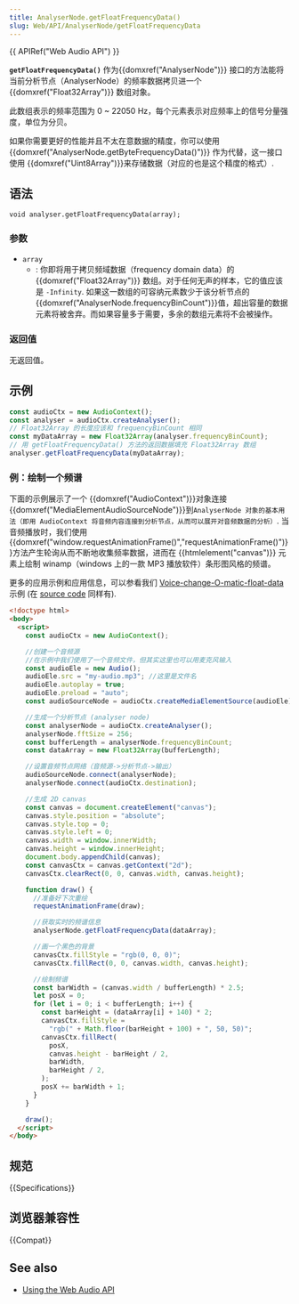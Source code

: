 ```yaml
---
title: AnalyserNode.getFloatFrequencyData()
slug: Web/API/AnalyserNode/getFloatFrequencyData
---
```


{{ APIRef("Web Audio API") }}

**`getFloatFrequencyData()`** 作为{{domxref("AnalyserNode")}} 接口的方法能将当前分析节点（AnalyserNode）的频率数据拷贝进一个 {{domxref("Float32Array")}} 数组对象。

此数组表示的频率范围为 0 \~ 22050 Hz，每个元素表示对应频率上的信号分量强度，单位为分贝。

如果你需要更好的性能并且不太在意数据的精度，你可以使用 {{domxref("AnalyserNode.getByteFrequencyData()")}} 作为代替，这一接口使用 {{domxref("Uint8Array")}}来存储数据（对应的也是这个精度的格式）.

## 语法

```
void analyser.getFloatFrequencyData(array);
```

### 参数

- `array`
  - : 你即将用于拷贝频域数据（frequency domain data）的 {{domxref("Float32Array")}} 数组。对于任何无声的样本，它的值应该是 `-Infinity`.
    如果这一数组的可容纳元素数少于该分析节点的{{domxref("AnalyserNode.frequencyBinCount")}}值，超出容量的数据元素将被舍弃。而如果容量多于需要，多余的数组元素将不会被操作。

### 返回值

无返回值。

## 示例

```js
const audioCtx = new AudioContext();
const analyser = audioCtx.createAnalyser();
// Float32Array 的长度应该和 frequencyBinCount 相同
const myDataArray = new Float32Array(analyser.frequencyBinCount);
// 用 getFloatFrequencyData() 方法的返回数据填充 Float32Array 数组
analyser.getFloatFrequencyData(myDataArray);
```

### 例：绘制一个频谱

下面的示例展示了一个 {{domxref("AudioContext")}}对象连接 {{domxref("MediaElementAudioSourceNode")}}到`AnalyserNode 对象的基本用法（即用 AudioContext 将音频内容连接到分析节点，从而可以展开对音频数据的分析）`. 当音频播放时，我们使用 {{domxref("window.requestAnimationFrame()","requestAnimationFrame()")}}方法产生轮询从而不断地收集频率数据，进而在 {{htmlelement("canvas")}} 元素上绘制 winamp（windows 上的一款 MP3 播放软件）条形图风格的频谱。

更多的应用示例和应用信息，可以参看我们 [Voice-change-O-matic-float-data](http://mdn.github.io/voice-change-o-matic-float-data/) 示例 (在 [source code](https://github.com/mdn/voice-change-o-matic-float-data) 同样有).

```html
<!doctype html>
<body>
  <script>
    const audioCtx = new AudioContext();

    //创建一个音频源
    //在示例中我们使用了一个音频文件，但其实这里也可以用麦克风输入
    const audioEle = new Audio();
    audioEle.src = "my-audio.mp3"; //这里是文件名
    audioEle.autoplay = true;
    audioEle.preload = "auto";
    const audioSourceNode = audioCtx.createMediaElementSource(audioEle);

    //生成一个分析节点 (analyser node)
    const analyserNode = audioCtx.createAnalyser();
    analyserNode.fftSize = 256;
    const bufferLength = analyserNode.frequencyBinCount;
    const dataArray = new Float32Array(bufferLength);

    //设置音频节点网络（音频源->分析节点->输出）
    audioSourceNode.connect(analyserNode);
    analyserNode.connect(audioCtx.destination);

    //生成 2D canvas
    const canvas = document.createElement("canvas");
    canvas.style.position = "absolute";
    canvas.style.top = 0;
    canvas.style.left = 0;
    canvas.width = window.innerWidth;
    canvas.height = window.innerHeight;
    document.body.appendChild(canvas);
    const canvasCtx = canvas.getContext("2d");
    canvasCtx.clearRect(0, 0, canvas.width, canvas.height);

    function draw() {
      //准备好下次重绘
      requestAnimationFrame(draw);

      //获取实时的频谱信息
      analyserNode.getFloatFrequencyData(dataArray);

      //画一个黑色的背景
      canvasCtx.fillStyle = "rgb(0, 0, 0)";
      canvasCtx.fillRect(0, 0, canvas.width, canvas.height);

      //绘制频谱
      const barWidth = (canvas.width / bufferLength) * 2.5;
      let posX = 0;
      for (let i = 0; i < bufferLength; i++) {
        const barHeight = (dataArray[i] + 140) * 2;
        canvasCtx.fillStyle =
          "rgb(" + Math.floor(barHeight + 100) + ", 50, 50)";
        canvasCtx.fillRect(
          posX,
          canvas.height - barHeight / 2,
          barWidth,
          barHeight / 2,
        );
        posX += barWidth + 1;
      }
    }

    draw();
  </script>
</body>
```

## 规范

{{Specifications}}

## 浏览器兼容性

{{Compat}}

## See also

- [Using the Web Audio API](/zh-CN/docs/Web_Audio_API/Using_Web_Audio_API)
